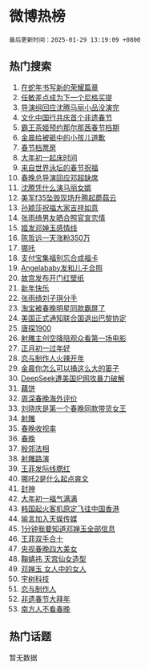 # 微博热榜

`最后更新时间：2025-01-29 13:19:09 +0800`

## 热门搜索

1. [在蛇年书写新的荣耀篇章](https://m.weibo.cn/search?containerid=100103type%3D1%26t%3D10%26q%3D%23%E5%9C%A8%E8%9B%87%E5%B9%B4%E4%B9%A6%E5%86%99%E6%96%B0%E7%9A%84%E8%8D%A3%E8%80%80%E7%AF%87%E7%AB%A0%23&stream_entry_id=51&isnewpage=1&extparam=seat%3D1%26pos%3D0%26dgr%3D0%26stream_entry_id%3D51%26c_type%3D51%26q%3D%2523%25E5%259C%25A8%25E8%259B%2587%25E5%25B9%25B4%25E4%25B9%25A6%25E5%2586%2599%25E6%2596%25B0%25E7%259A%2584%25E8%258D%25A3%25E8%2580%2580%25E7%25AF%2587%25E7%25AB%25A0%2523%26filter_type%3Drealtimehot%26cate%3D10103%26display_time%3D1738127948%26pre_seqid%3D17381279483560113735659)
1. [任敏差点成为下一个尼格买提](https://m.weibo.cn/search?containerid=100103type%3D1%26t%3D10%26q%3D%E4%BB%BB%E6%95%8F%E5%B7%AE%E7%82%B9%E6%88%90%E4%B8%BA%E4%B8%8B%E4%B8%80%E4%B8%AA%E5%B0%BC%E6%A0%BC%E4%B9%B0%E6%8F%90&stream_entry_id=31&isnewpage=1&extparam=seat%3D1%26lcate%3D5001%26c_type%3D31%26realpos%3D1%26band_rank%3D1%26cate%3D5001%26filter_type%3Drealtimehot%26dgr%3D0%26stream_entry_id%3D31%26pos%3D0%26q%3D%25E4%25BB%25BB%25E6%2595%258F%25E5%25B7%25AE%25E7%2582%25B9%25E6%2588%2590%25E4%25B8%25BA%25E4%25B8%258B%25E4%25B8%2580%25E4%25B8%25AA%25E5%25B0%25BC%25E6%25A0%25BC%25E4%25B9%25B0%25E6%258F%2590%26flag%3D1%26display_time%3D1738127948%26pre_seqid%3D17381279483560113735659)
1. [导演组回应沈腾马丽小品没演完](https://m.weibo.cn/search?containerid=100103type%3D1%26t%3D10%26q%3D%23%E5%AF%BC%E6%BC%94%E7%BB%84%E5%9B%9E%E5%BA%94%E6%B2%88%E8%85%BE%E9%A9%AC%E4%B8%BD%E5%B0%8F%E5%93%81%E6%B2%A1%E6%BC%94%E5%AE%8C%23&stream_entry_id=31&isnewpage=1&extparam=seat%3D1%26lcate%3D5001%26c_type%3D31%26realpos%3D2%26band_rank%3D2%26cate%3D5001%26filter_type%3Drealtimehot%26dgr%3D0%26stream_entry_id%3D31%26pos%3D1%26q%3D%2523%25E5%25AF%25BC%25E6%25BC%2594%25E7%25BB%2584%25E5%259B%259E%25E5%25BA%2594%25E6%25B2%2588%25E8%2585%25BE%25E9%25A9%25AC%25E4%25B8%25BD%25E5%25B0%258F%25E5%2593%2581%25E6%25B2%25A1%25E6%25BC%2594%25E5%25AE%258C%2523%26flag%3D2%26display_time%3D1738127948%26pre_seqid%3D17381279483560113735659)
1. [文化中国行共庆首个非遗春节](https://m.weibo.cn/search?containerid=100103type%3D1%26t%3D10%26q%3D%23%E6%96%87%E5%8C%96%E4%B8%AD%E5%9B%BD%E8%A1%8C%E5%85%B1%E5%BA%86%E9%A6%96%E4%B8%AA%E9%9D%9E%E9%81%97%E6%98%A5%E8%8A%82%23&stream_entry_id=31&isnewpage=1&extparam=seat%3D1%26lcate%3D5001%26c_type%3D31%26realpos%3D3%26band_rank%3D3%26cate%3D5001%26filter_type%3Drealtimehot%26dgr%3D0%26stream_entry_id%3D31%26pos%3D2%26q%3D%2523%25E6%2596%2587%25E5%258C%2596%25E4%25B8%25AD%25E5%259B%25BD%25E8%25A1%258C%25E5%2585%25B1%25E5%25BA%2586%25E9%25A6%2596%25E4%25B8%25AA%25E9%259D%259E%25E9%2581%2597%25E6%2598%25A5%25E8%258A%2582%2523%26flag%3D0%26display_time%3D1738127948%26pre_seqid%3D17381279483560113735659)
1. [霸王茶姬预约那尔那茜春节档期](https://m.weibo.cn/search?containerid=100103type%3D1%26t%3D10%26q%3D%23%E9%9C%B8%E7%8E%8B%E8%8C%B6%E5%A7%AC%E9%A2%84%E7%BA%A6%E9%82%A3%E5%B0%94%E9%82%A3%E8%8C%9C%E6%98%A5%E8%8A%82%E6%A1%A3%E6%9C%9F%23&stream_entry_id=31&isnewpage=1&extparam=seat%3D1%26topic_ad%3D1%26lcate%3D5001%26c_type%3D31%26band_rank%3D4%26cate%3D5001%26filter_type%3Drealtimehot%26dgr%3D0%26is_ad_pos%3D1%26stream_entry_id%3D31%26pos%3D3%26q%3D%2523%25E9%259C%25B8%25E7%258E%258B%25E8%258C%25B6%25E5%25A7%25AC%25E9%25A2%2584%25E7%25BA%25A6%25E9%2582%25A3%25E5%25B0%2594%25E9%2582%25A3%25E8%258C%259C%25E6%2598%25A5%25E8%258A%2582%25E6%25A1%25A3%25E6%259C%259F%2523%26adid%3D274684%26display_time%3D1738127948%26pre_seqid%3D17381279483560113735659)
1. [金晨给被砸中的小孩儿道歉](https://m.weibo.cn/search?containerid=100103type%3D1%26t%3D10%26q%3D%23%E9%87%91%E6%99%A8%E7%BB%99%E8%A2%AB%E7%A0%B8%E4%B8%AD%E7%9A%84%E5%B0%8F%E5%AD%A9%E5%84%BF%E9%81%93%E6%AD%89%23&stream_entry_id=31&isnewpage=1&extparam=seat%3D1%26lcate%3D5001%26c_type%3D31%26realpos%3D4%26band_rank%3D4%26cate%3D5001%26filter_type%3Drealtimehot%26dgr%3D0%26stream_entry_id%3D31%26pos%3D4%26q%3D%2523%25E9%2587%2591%25E6%2599%25A8%25E7%25BB%2599%25E8%25A2%25AB%25E7%25A0%25B8%25E4%25B8%25AD%25E7%259A%2584%25E5%25B0%258F%25E5%25AD%25A9%25E5%2584%25BF%25E9%2581%2593%25E6%25AD%2589%2523%26flag%3D1%26display_time%3D1738127948%26pre_seqid%3D17381279483560113735659)
1. [春节档票房](https://m.weibo.cn/search?containerid=100103type%3D1%26t%3D10%26q%3D%E6%98%A5%E8%8A%82%E6%A1%A3%E7%A5%A8%E6%88%BF&stream_entry_id=31&isnewpage=1&extparam=seat%3D1%26lcate%3D5001%26c_type%3D31%26realpos%3D5%26band_rank%3D5%26cate%3D5001%26filter_type%3Drealtimehot%26dgr%3D0%26stream_entry_id%3D31%26pos%3D5%26q%3D%25E6%2598%25A5%25E8%258A%2582%25E6%25A1%25A3%25E7%25A5%25A8%25E6%2588%25BF%26flag%3D16%26display_time%3D1738127948%26pre_seqid%3D17381279483560113735659)
1. [大年初一起床时间](https://m.weibo.cn/search?containerid=100103type%3D1%26t%3D10%26q%3D%23%E5%A4%A7%E5%B9%B4%E5%88%9D%E4%B8%80%E8%B5%B7%E5%BA%8A%E6%97%B6%E9%97%B4%23&stream_entry_id=31&isnewpage=1&extparam=seat%3D1%26lcate%3D5001%26c_type%3D31%26realpos%3D6%26band_rank%3D6%26cate%3D5001%26filter_type%3Drealtimehot%26dgr%3D0%26stream_entry_id%3D31%26pos%3D6%26q%3D%2523%25E5%25A4%25A7%25E5%25B9%25B4%25E5%2588%259D%25E4%25B8%2580%25E8%25B5%25B7%25E5%25BA%258A%25E6%2597%25B6%25E9%2597%25B4%2523%26flag%3D0%26display_time%3D1738127948%26pre_seqid%3D17381279483560113735659)
1. [来自世界泳坛的春节祝福](https://m.weibo.cn/search?containerid=100103type%3D1%26t%3D10%26q%3D%23%E6%9D%A5%E8%87%AA%E4%B8%96%E7%95%8C%E6%B3%B3%E5%9D%9B%E7%9A%84%E6%98%A5%E8%8A%82%E7%A5%9D%E7%A6%8F%23&stream_entry_id=31&isnewpage=1&extparam=seat%3D1%26lcate%3D5001%26c_type%3D31%26band_rank%3D7%26cate%3D5001%26filter_type%3Drealtimehot%26dgr%3D0%26is_ad_pos%3D1%26stream_entry_id%3D31%26pos%3D7%26q%3D%2523%25E6%259D%25A5%25E8%2587%25AA%25E4%25B8%2596%25E7%2595%258C%25E6%25B3%25B3%25E5%259D%259B%25E7%259A%2584%25E6%2598%25A5%25E8%258A%2582%25E7%25A5%259D%25E7%25A6%258F%2523%26adid%3D273415%26display_time%3D1738127948%26pre_seqid%3D17381279483560113735659)
1. [春晚总导演回应邓超缺席](https://m.weibo.cn/search?containerid=100103type%3D1%26t%3D10%26q%3D%23%E6%98%A5%E6%99%9A%E6%80%BB%E5%AF%BC%E6%BC%94%E5%9B%9E%E5%BA%94%E9%82%93%E8%B6%85%E7%BC%BA%E5%B8%AD%23&stream_entry_id=31&isnewpage=1&extparam=seat%3D1%26lcate%3D5001%26c_type%3D31%26realpos%3D7%26band_rank%3D7%26cate%3D5001%26filter_type%3Drealtimehot%26dgr%3D0%26stream_entry_id%3D31%26pos%3D8%26q%3D%2523%25E6%2598%25A5%25E6%2599%259A%25E6%2580%25BB%25E5%25AF%25BC%25E6%25BC%2594%25E5%259B%259E%25E5%25BA%2594%25E9%2582%2593%25E8%25B6%2585%25E7%25BC%25BA%25E5%25B8%25AD%2523%26flag%3D2%26display_time%3D1738127948%26pre_seqid%3D17381279483560113735659)
1. [沈腾凭什么演马丽女婿](https://m.weibo.cn/search?containerid=100103type%3D1%26t%3D10%26q%3D%E6%B2%88%E8%85%BE%E5%87%AD%E4%BB%80%E4%B9%88%E6%BC%94%E9%A9%AC%E4%B8%BD%E5%A5%B3%E5%A9%BF&stream_entry_id=31&isnewpage=1&extparam=seat%3D1%26lcate%3D5001%26c_type%3D31%26realpos%3D8%26band_rank%3D8%26cate%3D5001%26filter_type%3Drealtimehot%26dgr%3D0%26stream_entry_id%3D31%26pos%3D9%26q%3D%25E6%25B2%2588%25E8%2585%25BE%25E5%2587%25AD%25E4%25BB%2580%25E4%25B9%2588%25E6%25BC%2594%25E9%25A9%25AC%25E4%25B8%25BD%25E5%25A5%25B3%25E5%25A9%25BF%26flag%3D2%26display_time%3D1738127948%26pre_seqid%3D17381279483560113735659)
1. [美军f35坠毁现场升腾起蘑菇云](https://m.weibo.cn/search?containerid=100103type%3D1%26t%3D10%26q%3D%23%E7%BE%8E%E5%86%9Bf35%E5%9D%A0%E6%AF%81%E7%8E%B0%E5%9C%BA%E5%8D%87%E8%85%BE%E8%B5%B7%E8%98%91%E8%8F%87%E4%BA%91%23&stream_entry_id=31&isnewpage=1&extparam=seat%3D1%26lcate%3D5001%26c_type%3D31%26realpos%3D9%26band_rank%3D9%26cate%3D5001%26filter_type%3Drealtimehot%26dgr%3D0%26stream_entry_id%3D31%26pos%3D10%26q%3D%2523%25E7%25BE%258E%25E5%2586%259Bf35%25E5%259D%25A0%25E6%25AF%2581%25E7%258E%25B0%25E5%259C%25BA%25E5%258D%2587%25E8%2585%25BE%25E8%25B5%25B7%25E8%2598%2591%25E8%258F%2587%25E4%25BA%2591%2523%26flag%3D1%26display_time%3D1738127948%26pre_seqid%3D17381279483560113735659)
1. [孙颖莎祝福大家吉祥如意](https://m.weibo.cn/search?containerid=100103type%3D1%26t%3D10%26q%3D%E5%AD%99%E9%A2%96%E8%8E%8E%E7%A5%9D%E7%A6%8F%E5%A4%A7%E5%AE%B6%E5%90%89%E7%A5%A5%E5%A6%82%E6%84%8F&stream_entry_id=31&isnewpage=1&extparam=seat%3D1%26lcate%3D5001%26c_type%3D31%26realpos%3D10%26band_rank%3D10%26cate%3D5001%26filter_type%3Drealtimehot%26dgr%3D0%26stream_entry_id%3D31%26pos%3D11%26q%3D%25E5%25AD%2599%25E9%25A2%2596%25E8%258E%258E%25E7%25A5%259D%25E7%25A6%258F%25E5%25A4%25A7%25E5%25AE%25B6%25E5%2590%2589%25E7%25A5%25A5%25E5%25A6%2582%25E6%2584%258F%26flag%3D1%26display_time%3D1738127948%26pre_seqid%3D17381279483560113735659)
1. [张雨绮男友晒合照官宣恋情](https://m.weibo.cn/search?containerid=100103type%3D1%26t%3D10%26q%3D%23%E5%BC%A0%E9%9B%A8%E7%BB%AE%E7%94%B7%E5%8F%8B%E6%99%92%E5%90%88%E7%85%A7%E5%AE%98%E5%AE%A3%E6%81%8B%E6%83%85%23&stream_entry_id=31&isnewpage=1&extparam=seat%3D1%26lcate%3D5001%26c_type%3D31%26realpos%3D11%26band_rank%3D11%26cate%3D5001%26filter_type%3Drealtimehot%26dgr%3D0%26stream_entry_id%3D31%26pos%3D12%26q%3D%2523%25E5%25BC%25A0%25E9%259B%25A8%25E7%25BB%25AE%25E7%2594%25B7%25E5%258F%258B%25E6%2599%2592%25E5%2590%2588%25E7%2585%25A7%25E5%25AE%2598%25E5%25AE%25A3%25E6%2581%258B%25E6%2583%2585%2523%26flag%3D1%26display_time%3D1738127948%26pre_seqid%3D17381279483560113735659)
1. [姬发邓婵玉感情线](https://m.weibo.cn/search?containerid=100103type%3D1%26t%3D10%26q%3D%E5%A7%AC%E5%8F%91%E9%82%93%E5%A9%B5%E7%8E%89%E6%84%9F%E6%83%85%E7%BA%BF&stream_entry_id=31&isnewpage=1&extparam=seat%3D1%26lcate%3D5001%26c_type%3D31%26realpos%3D12%26band_rank%3D12%26cate%3D5001%26filter_type%3Drealtimehot%26dgr%3D0%26stream_entry_id%3D31%26pos%3D13%26q%3D%25E5%25A7%25AC%25E5%258F%2591%25E9%2582%2593%25E5%25A9%25B5%25E7%258E%2589%25E6%2584%259F%25E6%2583%2585%25E7%25BA%25BF%26flag%3D1%26display_time%3D1738127948%26pre_seqid%3D17381279483560113735659)
1. [陈哲远一天涨粉350万](https://m.weibo.cn/search?containerid=100103type%3D1%26t%3D10%26q%3D%23%E9%99%88%E5%93%B2%E8%BF%9C%E4%B8%80%E5%A4%A9%E6%B6%A8%E7%B2%89350%E4%B8%87%23&stream_entry_id=31&isnewpage=1&extparam=seat%3D1%26lcate%3D5001%26c_type%3D31%26realpos%3D13%26band_rank%3D13%26cate%3D5001%26filter_type%3Drealtimehot%26dgr%3D0%26stream_entry_id%3D31%26pos%3D14%26q%3D%2523%25E9%2599%2588%25E5%2593%25B2%25E8%25BF%259C%25E4%25B8%2580%25E5%25A4%25A9%25E6%25B6%25A8%25E7%25B2%2589350%25E4%25B8%2587%2523%26flag%3D2%26display_time%3D1738127948%26pre_seqid%3D17381279483560113735659)
1. [哪吒](https://m.weibo.cn/search?containerid=100103type%3D1%26t%3D10%26q%3D%E5%93%AA%E5%90%92&stream_entry_id=31&isnewpage=1&extparam=seat%3D1%26lcate%3D5001%26c_type%3D31%26realpos%3D14%26band_rank%3D14%26cate%3D5001%26filter_type%3Drealtimehot%26dgr%3D0%26stream_entry_id%3D31%26pos%3D15%26q%3D%25E5%2593%25AA%25E5%2590%2592%26flag%3D2%26display_time%3D1738127948%26pre_seqid%3D17381279483560113735659)
1. [支付宝集福别忘合成福卡](https://m.weibo.cn/search?containerid=100103type%3D1%26t%3D10%26q%3D%23%E6%94%AF%E4%BB%98%E5%AE%9D%E9%9B%86%E7%A6%8F%E5%88%AB%E5%BF%98%E5%90%88%E6%88%90%E7%A6%8F%E5%8D%A1%23&stream_entry_id=31&isnewpage=1&extparam=seat%3D1%26lcate%3D5001%26c_type%3D31%26realpos%3D15%26band_rank%3D15%26cate%3D5001%26filter_type%3Drealtimehot%26dgr%3D0%26stream_entry_id%3D31%26flag%3D1%26adid%3D275167%26q%3D%2523%25E6%2594%25AF%25E4%25BB%2598%25E5%25AE%259D%25E9%259B%2586%25E7%25A6%258F%25E5%2588%25AB%25E5%25BF%2598%25E5%2590%2588%25E6%2588%2590%25E7%25A6%258F%25E5%258D%25A1%2523%26pos%3D16%26display_time%3D1738127948%26pre_seqid%3D17381279483560113735659)
1. [Angelababy发和儿子合照](https://m.weibo.cn/search?containerid=100103type%3D1%26t%3D10%26q%3D%23Angelababy%E5%8F%91%E5%92%8C%E5%84%BF%E5%AD%90%E5%90%88%E7%85%A7%23&stream_entry_id=31&isnewpage=1&extparam=seat%3D1%26lcate%3D5001%26c_type%3D31%26realpos%3D16%26band_rank%3D16%26cate%3D5001%26filter_type%3Drealtimehot%26dgr%3D0%26stream_entry_id%3D31%26pos%3D17%26q%3D%2523Angelababy%25E5%258F%2591%25E5%2592%258C%25E5%2584%25BF%25E5%25AD%2590%25E5%2590%2588%25E7%2585%25A7%2523%26flag%3D2%26display_time%3D1738127948%26pre_seqid%3D17381279483560113735659)
1. [故宫发布开门红壁纸](https://m.weibo.cn/search?containerid=100103type%3D1%26t%3D10%26q%3D%23%E6%95%85%E5%AE%AB%E5%8F%91%E5%B8%83%E5%BC%80%E9%97%A8%E7%BA%A2%E5%A3%81%E7%BA%B8%23&stream_entry_id=31&isnewpage=1&extparam=seat%3D1%26lcate%3D5001%26c_type%3D31%26realpos%3D17%26band_rank%3D17%26cate%3D5001%26filter_type%3Drealtimehot%26dgr%3D0%26stream_entry_id%3D31%26pos%3D18%26q%3D%2523%25E6%2595%2585%25E5%25AE%25AB%25E5%258F%2591%25E5%25B8%2583%25E5%25BC%2580%25E9%2597%25A8%25E7%25BA%25A2%25E5%25A3%2581%25E7%25BA%25B8%2523%26flag%3D1%26display_time%3D1738127948%26pre_seqid%3D17381279483560113735659)
1. [新年快乐](https://m.weibo.cn/search?containerid=100103type%3D1%26t%3D10%26q%3D%E6%96%B0%E5%B9%B4%E5%BF%AB%E4%B9%90&stream_entry_id=31&isnewpage=1&extparam=seat%3D1%26lcate%3D5001%26c_type%3D31%26realpos%3D18%26band_rank%3D18%26cate%3D5001%26filter_type%3Drealtimehot%26dgr%3D0%26stream_entry_id%3D31%26pos%3D19%26q%3D%25E6%2596%25B0%25E5%25B9%25B4%25E5%25BF%25AB%25E4%25B9%2590%26flag%3D0%26display_time%3D1738127948%26pre_seqid%3D17381279483560113735659)
1. [张雨绮刘子琪分手](https://m.weibo.cn/search?containerid=100103type%3D1%26t%3D10%26q%3D%23%E5%BC%A0%E9%9B%A8%E7%BB%AE%E5%88%98%E5%AD%90%E7%90%AA%E5%88%86%E6%89%8B%23&stream_entry_id=31&isnewpage=1&extparam=seat%3D1%26lcate%3D5001%26c_type%3D31%26realpos%3D19%26band_rank%3D19%26cate%3D5001%26filter_type%3Drealtimehot%26dgr%3D0%26stream_entry_id%3D31%26pos%3D20%26q%3D%2523%25E5%25BC%25A0%25E9%259B%25A8%25E7%25BB%25AE%25E5%2588%2598%25E5%25AD%2590%25E7%2590%25AA%25E5%2588%2586%25E6%2589%258B%2523%26flag%3D1%26display_time%3D1738127948%26pre_seqid%3D17381279483560113735659)
1. [淘宝被春晚明星同款霸屏了](https://m.weibo.cn/search?containerid=100103type%3D1%26t%3D10%26q%3D%23%E6%B7%98%E5%AE%9D%E8%A2%AB%E6%98%A5%E6%99%9A%E6%98%8E%E6%98%9F%E5%90%8C%E6%AC%BE%E9%9C%B8%E5%B1%8F%E4%BA%86%23&stream_entry_id=31&isnewpage=1&extparam=seat%3D1%26lcate%3D5001%26c_type%3D31%26realpos%3D20%26band_rank%3D20%26cate%3D5001%26filter_type%3Drealtimehot%26dgr%3D0%26stream_entry_id%3D31%26flag%3D1%26adid%3D275131%26q%3D%2523%25E6%25B7%2598%25E5%25AE%259D%25E8%25A2%25AB%25E6%2598%25A5%25E6%2599%259A%25E6%2598%258E%25E6%2598%259F%25E5%2590%258C%25E6%25AC%25BE%25E9%259C%25B8%25E5%25B1%258F%25E4%25BA%2586%2523%26pos%3D21%26display_time%3D1738127948%26pre_seqid%3D17381279483560113735659)
1. [美国正式通知联合国退出巴黎协定](https://m.weibo.cn/search?containerid=100103type%3D1%26t%3D10%26q%3D%23%E7%BE%8E%E5%9B%BD%E6%AD%A3%E5%BC%8F%E9%80%9A%E7%9F%A5%E8%81%94%E5%90%88%E5%9B%BD%E9%80%80%E5%87%BA%E5%B7%B4%E9%BB%8E%E5%8D%8F%E5%AE%9A%23&stream_entry_id=31&isnewpage=1&extparam=seat%3D1%26lcate%3D5001%26c_type%3D31%26realpos%3D21%26band_rank%3D21%26cate%3D5001%26filter_type%3Drealtimehot%26dgr%3D0%26stream_entry_id%3D31%26pos%3D22%26q%3D%2523%25E7%25BE%258E%25E5%259B%25BD%25E6%25AD%25A3%25E5%25BC%258F%25E9%2580%259A%25E7%259F%25A5%25E8%2581%2594%25E5%2590%2588%25E5%259B%25BD%25E9%2580%2580%25E5%2587%25BA%25E5%25B7%25B4%25E9%25BB%258E%25E5%258D%258F%25E5%25AE%259A%2523%26flag%3D1%26display_time%3D1738127948%26pre_seqid%3D17381279483560113735659)
1. [唐探1900](https://m.weibo.cn/search?containerid=100103type%3D1%26t%3D10%26q%3D%E5%94%90%E6%8E%A21900&stream_entry_id=31&isnewpage=1&extparam=seat%3D1%26lcate%3D5001%26c_type%3D31%26realpos%3D22%26band_rank%3D22%26cate%3D5001%26filter_type%3Drealtimehot%26dgr%3D0%26stream_entry_id%3D31%26pos%3D23%26q%3D%25E5%2594%2590%25E6%258E%25A21900%26flag%3D2%26display_time%3D1738127948%26pre_seqid%3D17381279483560113735659)
1. [射雕主创空降陪观众看第一场电影](https://m.weibo.cn/search?containerid=100103type%3D1%26t%3D10%26q%3D%23%E5%B0%84%E9%9B%95%E4%B8%BB%E5%88%9B%E7%A9%BA%E9%99%8D%E9%99%AA%E8%A7%82%E4%BC%97%E7%9C%8B%E7%AC%AC%E4%B8%80%E5%9C%BA%E7%94%B5%E5%BD%B1%23&stream_entry_id=31&isnewpage=1&extparam=seat%3D1%26lcate%3D5001%26c_type%3D31%26realpos%3D23%26band_rank%3D23%26cate%3D5001%26filter_type%3Drealtimehot%26dgr%3D0%26stream_entry_id%3D31%26pos%3D24%26q%3D%2523%25E5%25B0%2584%25E9%259B%2595%25E4%25B8%25BB%25E5%2588%259B%25E7%25A9%25BA%25E9%2599%258D%25E9%2599%25AA%25E8%25A7%2582%25E4%25BC%2597%25E7%259C%258B%25E7%25AC%25AC%25E4%25B8%2580%25E5%259C%25BA%25E7%2594%25B5%25E5%25BD%25B1%2523%26flag%3D1%26display_time%3D1738127948%26pre_seqid%3D17381279483560113735659)
1. [正月初一过年好](https://m.weibo.cn/search?containerid=100103type%3D1%26t%3D10%26q%3D%23%E6%AD%A3%E6%9C%88%E5%88%9D%E4%B8%80%E8%BF%87%E5%B9%B4%E5%A5%BD%23&stream_entry_id=31&isnewpage=1&extparam=seat%3D1%26lcate%3D5001%26c_type%3D31%26realpos%3D24%26band_rank%3D24%26cate%3D5001%26filter_type%3Drealtimehot%26dgr%3D0%26stream_entry_id%3D31%26pos%3D25%26q%3D%2523%25E6%25AD%25A3%25E6%259C%2588%25E5%2588%259D%25E4%25B8%2580%25E8%25BF%2587%25E5%25B9%25B4%25E5%25A5%25BD%2523%26flag%3D1%26display_time%3D1738127948%26pre_seqid%3D17381279483560113735659)
1. [恋与制作人火辣开年](https://m.weibo.cn/search?containerid=100103type%3D1%26t%3D10%26q%3D%23%E6%81%8B%E4%B8%8E%E5%88%B6%E4%BD%9C%E4%BA%BA%E7%81%AB%E8%BE%A3%E5%BC%80%E5%B9%B4%23&stream_entry_id=31&isnewpage=1&extparam=seat%3D1%26lcate%3D5001%26c_type%3D31%26realpos%3D25%26band_rank%3D25%26cate%3D5001%26filter_type%3Drealtimehot%26dgr%3D0%26stream_entry_id%3D31%26pos%3D26%26q%3D%2523%25E6%2581%258B%25E4%25B8%258E%25E5%2588%25B6%25E4%25BD%259C%25E4%25BA%25BA%25E7%2581%25AB%25E8%25BE%25A3%25E5%25BC%2580%25E5%25B9%25B4%2523%26flag%3D1%26display_time%3D1738127948%26pre_seqid%3D17381279483560113735659)
1. [金晨你怎么可以捅这么大的篓子](https://m.weibo.cn/search?containerid=100103type%3D1%26t%3D10%26q%3D%E9%87%91%E6%99%A8%E4%BD%A0%E6%80%8E%E4%B9%88%E5%8F%AF%E4%BB%A5%E6%8D%85%E8%BF%99%E4%B9%88%E5%A4%A7%E7%9A%84%E7%AF%93%E5%AD%90&stream_entry_id=31&isnewpage=1&extparam=seat%3D1%26lcate%3D5001%26c_type%3D31%26realpos%3D26%26band_rank%3D26%26cate%3D5001%26filter_type%3Drealtimehot%26dgr%3D0%26stream_entry_id%3D31%26pos%3D27%26q%3D%25E9%2587%2591%25E6%2599%25A8%25E4%25BD%25A0%25E6%2580%258E%25E4%25B9%2588%25E5%258F%25AF%25E4%25BB%25A5%25E6%258D%2585%25E8%25BF%2599%25E4%25B9%2588%25E5%25A4%25A7%25E7%259A%2584%25E7%25AF%2593%25E5%25AD%2590%26flag%3D0%26display_time%3D1738127948%26pre_seqid%3D17381279483560113735659)
1. [DeepSeek遭美国IP网攻暴力破解](https://m.weibo.cn/search?containerid=100103type%3D1%26t%3D10%26q%3D%23DeepSeek%E9%81%AD%E7%BE%8E%E5%9B%BDIP%E7%BD%91%E6%94%BB%E6%9A%B4%E5%8A%9B%E7%A0%B4%E8%A7%A3%23&stream_entry_id=31&isnewpage=1&extparam=seat%3D1%26lcate%3D5001%26c_type%3D31%26realpos%3D27%26band_rank%3D27%26cate%3D5001%26filter_type%3Drealtimehot%26dgr%3D0%26stream_entry_id%3D31%26pos%3D28%26q%3D%2523DeepSeek%25E9%2581%25AD%25E7%25BE%258E%25E5%259B%25BDIP%25E7%25BD%2591%25E6%2594%25BB%25E6%259A%25B4%25E5%258A%259B%25E7%25A0%25B4%25E8%25A7%25A3%2523%26flag%3D0%26display_time%3D1738127948%26pre_seqid%3D17381279483560113735659)
1. [藕饼](https://m.weibo.cn/search?containerid=100103type%3D1%26t%3D10%26q%3D%E8%97%95%E9%A5%BC&stream_entry_id=31&isnewpage=1&extparam=seat%3D1%26lcate%3D5001%26c_type%3D31%26realpos%3D28%26band_rank%3D28%26cate%3D5001%26filter_type%3Drealtimehot%26dgr%3D0%26stream_entry_id%3D31%26pos%3D29%26q%3D%25E8%2597%2595%25E9%25A5%25BC%26flag%3D0%26display_time%3D1738127948%26pre_seqid%3D17381279483560113735659)
1. [周深春晚海外评价](https://m.weibo.cn/search?containerid=100103type%3D1%26t%3D10%26q%3D%E5%91%A8%E6%B7%B1%E6%98%A5%E6%99%9A%E6%B5%B7%E5%A4%96%E8%AF%84%E4%BB%B7&stream_entry_id=31&isnewpage=1&extparam=seat%3D1%26lcate%3D5001%26c_type%3D31%26realpos%3D29%26band_rank%3D29%26cate%3D5001%26filter_type%3Drealtimehot%26dgr%3D0%26stream_entry_id%3D31%26pos%3D30%26q%3D%25E5%2591%25A8%25E6%25B7%25B1%25E6%2598%25A5%25E6%2599%259A%25E6%25B5%25B7%25E5%25A4%2596%25E8%25AF%2584%25E4%25BB%25B7%26flag%3D1%26display_time%3D1738127948%26pre_seqid%3D17381279483560113735659)
1. [刘晓庆是第一个春晚同款带货女王](https://m.weibo.cn/search?containerid=100103type%3D1%26t%3D10%26q%3D%23%E5%88%98%E6%99%93%E5%BA%86%E6%98%AF%E7%AC%AC%E4%B8%80%E4%B8%AA%E6%98%A5%E6%99%9A%E5%90%8C%E6%AC%BE%E5%B8%A6%E8%B4%A7%E5%A5%B3%E7%8E%8B%23&stream_entry_id=31&isnewpage=1&extparam=seat%3D1%26lcate%3D5001%26c_type%3D31%26realpos%3D30%26band_rank%3D30%26cate%3D5001%26filter_type%3Drealtimehot%26dgr%3D0%26stream_entry_id%3D31%26flag%3D1%26adid%3D275130%26q%3D%2523%25E5%2588%2598%25E6%2599%2593%25E5%25BA%2586%25E6%2598%25AF%25E7%25AC%25AC%25E4%25B8%2580%25E4%25B8%25AA%25E6%2598%25A5%25E6%2599%259A%25E5%2590%258C%25E6%25AC%25BE%25E5%25B8%25A6%25E8%25B4%25A7%25E5%25A5%25B3%25E7%258E%258B%2523%26pos%3D31%26display_time%3D1738127948%26pre_seqid%3D17381279483560113735659)
1. [射雕](https://m.weibo.cn/search?containerid=100103type%3D1%26t%3D10%26q%3D%E5%B0%84%E9%9B%95&stream_entry_id=31&isnewpage=1&extparam=seat%3D1%26lcate%3D5001%26c_type%3D31%26realpos%3D31%26band_rank%3D31%26cate%3D5001%26filter_type%3Drealtimehot%26dgr%3D0%26stream_entry_id%3D31%26pos%3D32%26q%3D%25E5%25B0%2584%25E9%259B%2595%26flag%3D0%26display_time%3D1738127948%26pre_seqid%3D17381279483560113735659)
1. [春晚收视率](https://m.weibo.cn/search?containerid=100103type%3D1%26t%3D10%26q%3D%E6%98%A5%E6%99%9A%E6%94%B6%E8%A7%86%E7%8E%87&stream_entry_id=31&isnewpage=1&extparam=seat%3D1%26lcate%3D5001%26c_type%3D31%26realpos%3D32%26band_rank%3D32%26cate%3D5001%26filter_type%3Drealtimehot%26dgr%3D0%26stream_entry_id%3D31%26pos%3D33%26q%3D%25E6%2598%25A5%25E6%2599%259A%25E6%2594%25B6%25E8%25A7%2586%25E7%258E%2587%26flag%3D0%26display_time%3D1738127948%26pre_seqid%3D17381279483560113735659)
1. [春晚](https://m.weibo.cn/search?containerid=100103type%3D1%26t%3D10%26q%3D%E6%98%A5%E6%99%9A&stream_entry_id=31&isnewpage=1&extparam=seat%3D1%26lcate%3D5001%26c_type%3D31%26realpos%3D33%26band_rank%3D33%26cate%3D5001%26filter_type%3Drealtimehot%26dgr%3D0%26stream_entry_id%3D31%26pos%3D34%26q%3D%25E6%2598%25A5%25E6%2599%259A%26flag%3D0%26display_time%3D1738127948%26pre_seqid%3D17381279483560113735659)
1. [殷郊法相](https://m.weibo.cn/search?containerid=100103type%3D1%26t%3D10%26q%3D%E6%AE%B7%E9%83%8A%E6%B3%95%E7%9B%B8&stream_entry_id=31&isnewpage=1&extparam=seat%3D1%26lcate%3D5001%26c_type%3D31%26realpos%3D34%26band_rank%3D34%26cate%3D5001%26filter_type%3Drealtimehot%26dgr%3D0%26stream_entry_id%3D31%26pos%3D35%26q%3D%25E6%25AE%25B7%25E9%2583%258A%25E6%25B3%2595%25E7%259B%25B8%26flag%3D1%26display_time%3D1738127948%26pre_seqid%3D17381279483560113735659)
1. [射雕路演](https://m.weibo.cn/search?containerid=100103type%3D1%26t%3D10%26q%3D%E5%B0%84%E9%9B%95%E8%B7%AF%E6%BC%94&stream_entry_id=31&isnewpage=1&extparam=seat%3D1%26lcate%3D5001%26c_type%3D31%26realpos%3D35%26band_rank%3D35%26cate%3D5001%26filter_type%3Drealtimehot%26dgr%3D0%26stream_entry_id%3D31%26pos%3D36%26q%3D%25E5%25B0%2584%25E9%259B%2595%25E8%25B7%25AF%25E6%25BC%2594%26flag%3D0%26display_time%3D1738127948%26pre_seqid%3D17381279483560113735659)
1. [王菲发际线腮红](https://m.weibo.cn/search?containerid=100103type%3D1%26t%3D10%26q%3D%23%E7%8E%8B%E8%8F%B2%E5%8F%91%E9%99%85%E7%BA%BF%E8%85%AE%E7%BA%A2%23&stream_entry_id=31&isnewpage=1&extparam=seat%3D1%26lcate%3D5001%26c_type%3D31%26realpos%3D36%26band_rank%3D36%26cate%3D5001%26filter_type%3Drealtimehot%26dgr%3D0%26stream_entry_id%3D31%26pos%3D37%26q%3D%2523%25E7%258E%258B%25E8%258F%25B2%25E5%258F%2591%25E9%2599%2585%25E7%25BA%25BF%25E8%2585%25AE%25E7%25BA%25A2%2523%26flag%3D0%26display_time%3D1738127948%26pre_seqid%3D17381279483560113735659)
1. [哪吒2是什么起点爽文](https://m.weibo.cn/search?containerid=100103type%3D1%26t%3D10%26q%3D%E5%93%AA%E5%90%922%E6%98%AF%E4%BB%80%E4%B9%88%E8%B5%B7%E7%82%B9%E7%88%BD%E6%96%87&stream_entry_id=31&isnewpage=1&extparam=seat%3D1%26lcate%3D5001%26c_type%3D31%26realpos%3D37%26band_rank%3D37%26cate%3D5001%26filter_type%3Drealtimehot%26dgr%3D0%26stream_entry_id%3D31%26pos%3D38%26q%3D%25E5%2593%25AA%25E5%2590%25922%25E6%2598%25AF%25E4%25BB%2580%25E4%25B9%2588%25E8%25B5%25B7%25E7%2582%25B9%25E7%2588%25BD%25E6%2596%2587%26flag%3D1%26display_time%3D1738127948%26pre_seqid%3D17381279483560113735659)
1. [封神](https://m.weibo.cn/search?containerid=100103type%3D1%26t%3D10%26q%3D%E5%B0%81%E7%A5%9E&stream_entry_id=31&isnewpage=1&extparam=seat%3D1%26lcate%3D5001%26c_type%3D31%26realpos%3D38%26band_rank%3D38%26cate%3D5001%26filter_type%3Drealtimehot%26dgr%3D0%26stream_entry_id%3D31%26pos%3D39%26q%3D%25E5%25B0%2581%25E7%25A5%259E%26flag%3D0%26display_time%3D1738127948%26pre_seqid%3D17381279483560113735659)
1. [大年初一福气满满](https://m.weibo.cn/search?containerid=100103type%3D1%26t%3D10%26q%3D%23%E5%A4%A7%E5%B9%B4%E5%88%9D%E4%B8%80%E7%A6%8F%E6%B0%94%E6%BB%A1%E6%BB%A1%23&stream_entry_id=31&isnewpage=1&extparam=seat%3D1%26lcate%3D5001%26c_type%3D31%26realpos%3D39%26band_rank%3D39%26cate%3D5001%26filter_type%3Drealtimehot%26dgr%3D0%26stream_entry_id%3D31%26pos%3D40%26q%3D%2523%25E5%25A4%25A7%25E5%25B9%25B4%25E5%2588%259D%25E4%25B8%2580%25E7%25A6%258F%25E6%25B0%2594%25E6%25BB%25A1%25E6%25BB%25A1%2523%26flag%3D1%26display_time%3D1738127948%26pre_seqid%3D17381279483560113735659)
1. [韩国起火客机原定飞往中国香港](https://m.weibo.cn/search?containerid=100103type%3D1%26t%3D10%26q%3D%23%E9%9F%A9%E5%9B%BD%E8%B5%B7%E7%81%AB%E5%AE%A2%E6%9C%BA%E5%8E%9F%E5%AE%9A%E9%A3%9E%E5%BE%80%E4%B8%AD%E5%9B%BD%E9%A6%99%E6%B8%AF%23&stream_entry_id=31&isnewpage=1&extparam=seat%3D1%26lcate%3D5001%26c_type%3D31%26realpos%3D40%26band_rank%3D40%26cate%3D5001%26filter_type%3Drealtimehot%26dgr%3D0%26stream_entry_id%3D31%26pos%3D41%26q%3D%2523%25E9%259F%25A9%25E5%259B%25BD%25E8%25B5%25B7%25E7%2581%25AB%25E5%25AE%25A2%25E6%259C%25BA%25E5%258E%259F%25E5%25AE%259A%25E9%25A3%259E%25E5%25BE%2580%25E4%25B8%25AD%25E5%259B%25BD%25E9%25A6%2599%25E6%25B8%25AF%2523%26flag%3D0%26display_time%3D1738127948%26pre_seqid%3D17381279483560113735659)
1. [喻言加入天娱传媒](https://m.weibo.cn/search?containerid=100103type%3D1%26t%3D10%26q%3D%E5%96%BB%E8%A8%80%E5%8A%A0%E5%85%A5%E5%A4%A9%E5%A8%B1%E4%BC%A0%E5%AA%92&stream_entry_id=31&isnewpage=1&extparam=seat%3D1%26lcate%3D5001%26c_type%3D31%26realpos%3D41%26band_rank%3D41%26cate%3D5001%26filter_type%3Drealtimehot%26dgr%3D0%26stream_entry_id%3D31%26pos%3D42%26q%3D%25E5%2596%25BB%25E8%25A8%2580%25E5%258A%25A0%25E5%2585%25A5%25E5%25A4%25A9%25E5%25A8%25B1%25E4%25BC%25A0%25E5%25AA%2592%26flag%3D1%26display_time%3D1738127948%26pre_seqid%3D17381279483560113735659)
1. [1分钟我要知道邓婵玉全部信息](https://m.weibo.cn/search?containerid=100103type%3D1%26t%3D10%26q%3D1%E5%88%86%E9%92%9F%E6%88%91%E8%A6%81%E7%9F%A5%E9%81%93%E9%82%93%E5%A9%B5%E7%8E%89%E5%85%A8%E9%83%A8%E4%BF%A1%E6%81%AF&stream_entry_id=31&isnewpage=1&extparam=seat%3D1%26lcate%3D5001%26c_type%3D31%26realpos%3D42%26band_rank%3D42%26cate%3D5001%26filter_type%3Drealtimehot%26dgr%3D0%26stream_entry_id%3D31%26pos%3D43%26q%3D1%25E5%2588%2586%25E9%2592%259F%25E6%2588%2591%25E8%25A6%2581%25E7%259F%25A5%25E9%2581%2593%25E9%2582%2593%25E5%25A9%25B5%25E7%258E%2589%25E5%2585%25A8%25E9%2583%25A8%25E4%25BF%25A1%25E6%2581%25AF%26flag%3D1%26display_time%3D1738127948%26pre_seqid%3D17381279483560113735659)
1. [王菲双手合十](https://m.weibo.cn/search?containerid=100103type%3D1%26t%3D10%26q%3D%E7%8E%8B%E8%8F%B2%E5%8F%8C%E6%89%8B%E5%90%88%E5%8D%81&stream_entry_id=31&isnewpage=1&extparam=seat%3D1%26lcate%3D5001%26c_type%3D31%26realpos%3D43%26band_rank%3D43%26cate%3D5001%26filter_type%3Drealtimehot%26dgr%3D0%26stream_entry_id%3D31%26pos%3D44%26q%3D%25E7%258E%258B%25E8%258F%25B2%25E5%258F%258C%25E6%2589%258B%25E5%2590%2588%25E5%258D%2581%26flag%3D1%26display_time%3D1738127948%26pre_seqid%3D17381279483560113735659)
1. [央视春晚四大美女](https://m.weibo.cn/search?containerid=100103type%3D1%26t%3D10%26q%3D%23%E5%A4%AE%E8%A7%86%E6%98%A5%E6%99%9A%E5%9B%9B%E5%A4%A7%E7%BE%8E%E5%A5%B3%23&stream_entry_id=31&isnewpage=1&extparam=seat%3D1%26lcate%3D5001%26c_type%3D31%26realpos%3D44%26band_rank%3D44%26cate%3D5001%26filter_type%3Drealtimehot%26dgr%3D0%26stream_entry_id%3D31%26pos%3D45%26q%3D%2523%25E5%25A4%25AE%25E8%25A7%2586%25E6%2598%25A5%25E6%2599%259A%25E5%259B%259B%25E5%25A4%25A7%25E7%25BE%258E%25E5%25A5%25B3%2523%26flag%3D0%26display_time%3D1738127948%26pre_seqid%3D17381279483560113735659)
1. [鞠婧祎 天宫仙女造型](https://m.weibo.cn/search?containerid=100103type%3D1%26t%3D10%26q%3D%E9%9E%A0%E5%A9%A7%E7%A5%8E+%E5%A4%A9%E5%AE%AB%E4%BB%99%E5%A5%B3%E9%80%A0%E5%9E%8B&stream_entry_id=31&isnewpage=1&extparam=seat%3D1%26lcate%3D5001%26c_type%3D31%26realpos%3D45%26band_rank%3D45%26cate%3D5001%26filter_type%3Drealtimehot%26dgr%3D0%26stream_entry_id%3D31%26pos%3D46%26q%3D%25E9%259E%25A0%25E5%25A9%25A7%25E7%25A5%258E%2520%25E5%25A4%25A9%25E5%25AE%25AB%25E4%25BB%2599%25E5%25A5%25B3%25E9%2580%25A0%25E5%259E%258B%26flag%3D1%26display_time%3D1738127948%26pre_seqid%3D17381279483560113735659)
1. [邓婵玉 女人中的女人](https://m.weibo.cn/search?containerid=100103type%3D1%26t%3D10%26q%3D%E9%82%93%E5%A9%B5%E7%8E%89+%E5%A5%B3%E4%BA%BA%E4%B8%AD%E7%9A%84%E5%A5%B3%E4%BA%BA&stream_entry_id=31&isnewpage=1&extparam=seat%3D1%26lcate%3D5001%26c_type%3D31%26realpos%3D46%26band_rank%3D46%26cate%3D5001%26filter_type%3Drealtimehot%26dgr%3D0%26stream_entry_id%3D31%26pos%3D47%26q%3D%25E9%2582%2593%25E5%25A9%25B5%25E7%258E%2589%2520%25E5%25A5%25B3%25E4%25BA%25BA%25E4%25B8%25AD%25E7%259A%2584%25E5%25A5%25B3%25E4%25BA%25BA%26flag%3D1%26display_time%3D1738127948%26pre_seqid%3D17381279483560113735659)
1. [宇树科技](https://m.weibo.cn/search?containerid=100103type%3D1%26t%3D10%26q%3D%E5%AE%87%E6%A0%91%E7%A7%91%E6%8A%80&stream_entry_id=31&isnewpage=1&extparam=seat%3D1%26lcate%3D5001%26c_type%3D31%26realpos%3D47%26band_rank%3D47%26cate%3D5001%26filter_type%3Drealtimehot%26dgr%3D0%26stream_entry_id%3D31%26pos%3D48%26q%3D%25E5%25AE%2587%25E6%25A0%2591%25E7%25A7%2591%25E6%258A%2580%26flag%3D1%26display_time%3D1738127948%26pre_seqid%3D17381279483560113735659)
1. [恋与制作人](https://m.weibo.cn/search?containerid=100103type%3D1%26t%3D10%26q%3D%E6%81%8B%E4%B8%8E%E5%88%B6%E4%BD%9C%E4%BA%BA&stream_entry_id=31&isnewpage=1&extparam=seat%3D1%26lcate%3D5001%26c_type%3D31%26realpos%3D48%26band_rank%3D48%26cate%3D5001%26filter_type%3Drealtimehot%26dgr%3D0%26stream_entry_id%3D31%26pos%3D49%26q%3D%25E6%2581%258B%25E4%25B8%258E%25E5%2588%25B6%25E4%25BD%259C%25E4%25BA%25BA%26flag%3D1%26display_time%3D1738127948%26pre_seqid%3D17381279483560113735659)
1. [非遗春节大拜年](https://m.weibo.cn/search?containerid=100103type%3D1%26t%3D10%26q%3D%E9%9D%9E%E9%81%97%E6%98%A5%E8%8A%82%E5%A4%A7%E6%8B%9C%E5%B9%B4&stream_entry_id=31&isnewpage=1&extparam=seat%3D1%26lcate%3D5001%26c_type%3D31%26realpos%3D49%26band_rank%3D49%26cate%3D5001%26filter_type%3Drealtimehot%26dgr%3D0%26stream_entry_id%3D31%26pos%3D50%26q%3D%25E9%259D%259E%25E9%2581%2597%25E6%2598%25A5%25E8%258A%2582%25E5%25A4%25A7%25E6%258B%259C%25E5%25B9%25B4%26flag%3D0%26display_time%3D1738127948%26pre_seqid%3D17381279483560113735659)
1. [南方人不看春晚](https://m.weibo.cn/search?containerid=100103type%3D1%26t%3D10%26q%3D%E5%8D%97%E6%96%B9%E4%BA%BA%E4%B8%8D%E7%9C%8B%E6%98%A5%E6%99%9A&stream_entry_id=31&isnewpage=1&extparam=seat%3D1%26lcate%3D5001%26c_type%3D31%26realpos%3D50%26band_rank%3D50%26cate%3D5001%26filter_type%3Drealtimehot%26dgr%3D0%26stream_entry_id%3D31%26pos%3D51%26q%3D%25E5%258D%2597%25E6%2596%25B9%25E4%25BA%25BA%25E4%25B8%258D%25E7%259C%258B%25E6%2598%25A5%25E6%2599%259A%26flag%3D1%26display_time%3D1738127948%26pre_seqid%3D17381279483560113735659)

## 热门话题

暂无数据
